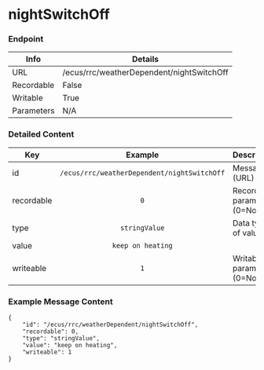 # nightSwitchOff



### Endpoint

| Info  | Details |
| ------------- | ------------- |
| URL   | /ecus/rrc/weatherDependent/nightSwitchOff   |
| Recordable   | False   |
| Writable   | True   |
| Parameters  | N/A |

### Detailed Content

|  Key  | Example | Description |
| ------------- | :------: | :------------------------------ |
|  id | `/ecus/rrc/weatherDependent/nightSwitchOff` | Message ID (URL) |
|  recordable | `0` | Recordable parameter (0=No) |
|  type | `stringValue` | Data type of value |
|  value | `keep on heating` |  |
|  writeable | `1` | Writable parameter (0=No) |



### Example Message Content
```
{
    "id": "/ecus/rrc/weatherDependent/nightSwitchOff",
    "recordable": 0,
    "type": "stringValue",
    "value": "keep on heating",
    "writeable": 1
}
```
